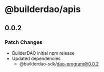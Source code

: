 # @builderdao/apis

## 0.0.2

### Patch Changes

- BuilderDAO initial npm release
- Updated dependencies
  - @builderdao-sdk/dao-program@0.0.2
